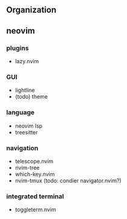 ## Organization



        
    
        




## neovim

### plugins
- lazy.nvim

### GUI
- lightline
- (todo) theme 

### language
- neovim lsp
- treesitter

### navigation
- telescope.nvim
- nvim-tree
- which-key.nvim
- nvim-tmux (todo: condier navigator.nvim?)

### integrated terminal
- toggleterm.nvim



